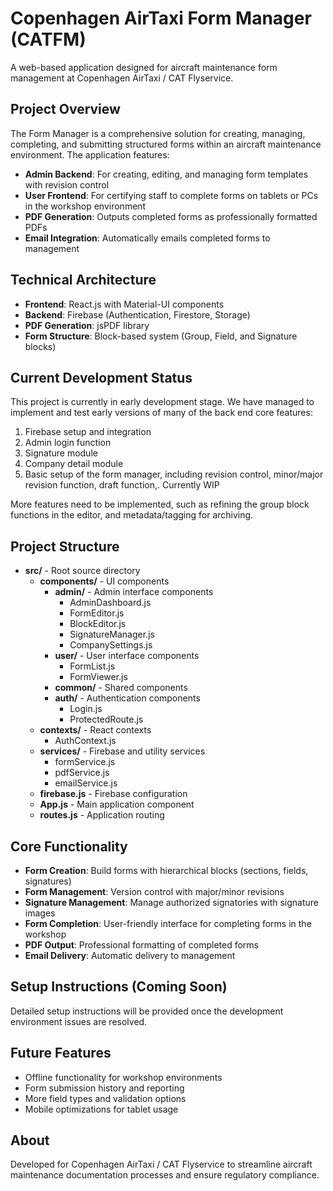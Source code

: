 # Copenhagen AirTaxi Form Manager (CATFM)

A web-based application designed for aircraft maintenance form management at Copenhagen AirTaxi / CAT Flyservice.

## Project Overview

The Form Manager is a comprehensive solution for creating, managing, completing, and submitting structured forms within an aircraft maintenance environment. The application features:

- **Admin Backend**: For creating, editing, and managing form templates with revision control
- **User Frontend**: For certifying staff to complete forms on tablets or PCs in the workshop environment
- **PDF Generation**: Outputs completed forms as professionally formatted PDFs
- **Email Integration**: Automatically emails completed forms to management

## Technical Architecture

- **Frontend**: React.js with Material-UI components
- **Backend**: Firebase (Authentication, Firestore, Storage)
- **PDF Generation**: jsPDF library
- **Form Structure**: Block-based system (Group, Field, and Signature blocks)

## Current Development Status

This project is currently in early development stage. We have managed to implement and test early versions of many of the back end core features:

1. Firebase setup and integration
2. Admin login function
3. Signature module
4. Company detail module
5. Basic setup of the form manager, including revision control, minor/major revision function, draft function,. Currently WIP

More features need to be implemented, such as refining the group block functions in the editor, and metadata/tagging for archiving.

## Project Structure

- **src/** - Root source directory
  - **components/** - UI components
    - **admin/** - Admin interface components
      - AdminDashboard.js
      - FormEditor.js
      - BlockEditor.js
      - SignatureManager.js
      - CompanySettings.js
    - **user/** - User interface components
      - FormList.js
      - FormViewer.js
    - **common/** - Shared components
    - **auth/** - Authentication components
      - Login.js
      - ProtectedRoute.js
  - **contexts/** - React contexts
    - AuthContext.js
  - **services/** - Firebase and utility services
    - formService.js
    - pdfService.js
    - emailService.js
  - **firebase.js** - Firebase configuration
  - **App.js** - Main application component
  - **routes.js** - Application routing

## Core Functionality

- **Form Creation**: Build forms with hierarchical blocks (sections, fields, signatures)
- **Form Management**: Version control with major/minor revisions
- **Signature Management**: Manage authorized signatories with signature images
- **Form Completion**: User-friendly interface for completing forms in the workshop
- **PDF Output**: Professional formatting of completed forms
- **Email Delivery**: Automatic delivery to management

## Setup Instructions (Coming Soon)

Detailed setup instructions will be provided once the development environment issues are resolved.

## Future Features

- Offline functionality for workshop environments
- Form submission history and reporting
- More field types and validation options
- Mobile optimizations for tablet usage

## About

Developed for Copenhagen AirTaxi / CAT Flyservice to streamline aircraft maintenance documentation processes and ensure regulatory compliance.
